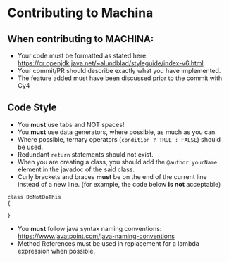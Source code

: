 # Contributing to Machina

## When contributing to MACHINA:
- Your code must be formatted as stated here: https://cr.openjdk.java.net/~alundblad/styleguide/index-v6.html.
- Your commit/PR should describe exactly what you have implemented.
- The feature added must have been discussed prior to the commit with Cy4

## Code Style
- You **must** use tabs and NOT spaces!
- You **must** use data generators, where possible, as much as you can.
- Where possible, ternary operators (`condition ? TRUE : FALSE`) should be used.
- Redundant `return` statements should not exist.
- When you are creating a class, you should add the `@author yourName` element in the javadoc of the said class.
- Curly brackets and braces **must** be on the end of the current line instead of a new line. (for example, the code below **is not** acceptable)
```
class DoNotDoThis
{

}
```
- You **must** follow java syntax naming conventions: https://www.javatpoint.com/java-naming-conventions
- Method References must be used in replacement for a lambda expression when possible.
